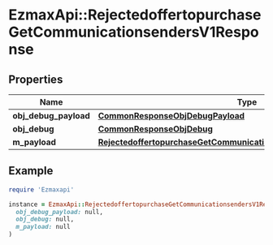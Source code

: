 # EzmaxApi::RejectedoffertopurchaseGetCommunicationsendersV1Response

## Properties

| Name | Type | Description | Notes |
| ---- | ---- | ----------- | ----- |
| **obj_debug_payload** | [**CommonResponseObjDebugPayload**](CommonResponseObjDebugPayload.md) |  |  |
| **obj_debug** | [**CommonResponseObjDebug**](CommonResponseObjDebug.md) |  | [optional] |
| **m_payload** | [**RejectedoffertopurchaseGetCommunicationsendersV1ResponseMPayload**](RejectedoffertopurchaseGetCommunicationsendersV1ResponseMPayload.md) |  |  |

## Example

```ruby
require 'Ezmaxapi'

instance = EzmaxApi::RejectedoffertopurchaseGetCommunicationsendersV1Response.new(
  obj_debug_payload: null,
  obj_debug: null,
  m_payload: null
)
```

